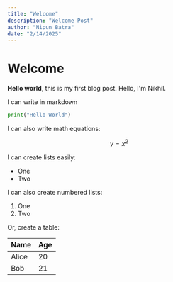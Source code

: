 ```yaml
---
title: "Welcome"
description: "Welcome Post"
author: "Nipun Batra"
date: "2/14/2025"
---
```



# Welcome

**Hello world**, this is my first blog post. Hello, I'm Nikhil. 

I can write in markdown

```python
print("Hello World")
```

I can also write math equations:

$$
y = x^2
$$


I can create lists easily:

- One
- Two

I can also create numbered lists:

1. One
2. Two


Or, create a table:

| Name  | Age |
|-------|-----|
| Alice | 20  |
| Bob   | 21  |

